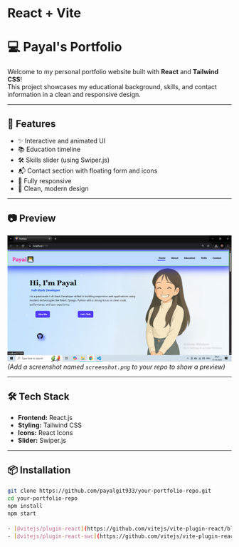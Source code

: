 # React + Vite

# 💻 Payal's Portfolio

Welcome to my personal portfolio website built with **React** and **Tailwind CSS**!  
This project showcases my educational background, skills, and contact information in a clean and responsive design.

---

## 🚀 Features

- ✨ Interactive and animated UI
- 📚 Education timeline
- 🛠️ Skills slider (using Swiper.js)
- 📬 Contact section with floating form and icons
- 📱 Fully responsive
- 🌈 Clean, modern design

---

## 📷 Preview

![Portfolio Screenshot](./screenshot.png)  
*(Add a screenshot named `screenshot.png` to your repo to show a preview)*

---

## 🛠️ Tech Stack

- **Frontend:** React.js
- **Styling:** Tailwind CSS
- **Icons:** React Icons
- **Slider:** Swiper.js

---

## 📦 Installation

```bash
git clone https://github.com/payalgit933/your-portfolio-repo.git
cd your-portfolio-repo
npm install
npm start

- [@vitejs/plugin-react](https://github.com/vitejs/vite-plugin-react/blob/main/packages/plugin-react/README.md) uses [Babel](https://babeljs.io/) for Fast Refresh
- [@vitejs/plugin-react-swc](https://github.com/vitejs/vite-plugin-react-swc) uses [SWC](https://swc.rs/) for Fast Refresh
